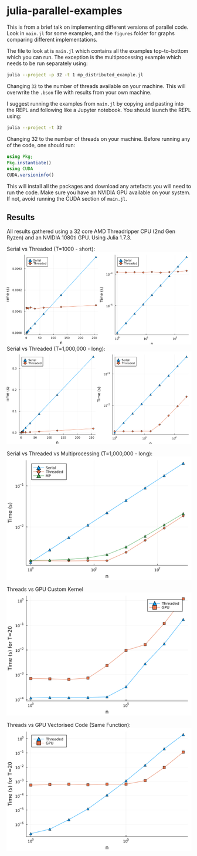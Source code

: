 # julia-parallel-examples

This is from a brief talk on implementing different versions of parallel code. Look in `main.jl` for some examples, and the `figures` folder for graphs comparing different implementations.

The file to look at is `main.jl` which contains all the examples top-to-bottom which you can run. The exception is the multiprocessing example which needs to be run separately using:
```bash
julia --project -p 32 -t 1 mp_distributed_example.jl
```
Changing `32` to the number of threads available on your machine. This will overwrite the `.bson` file with results from your own machine.

I suggest running the examples from `main.jl` by copying and pasting into the REPL and following like a Jupyter notebook. You should launch the REPL using:
```bash
julia --project -t 32
```
Changing 32 to the number of threads on your machine. Before running any of the code, one should run:
```julia
using Pkg;
Pkg.instantiate()
using CUDA
CUDA.versioninfo()
```
This will install all the packages and download any artefacts you will need to run the code. Make sure you have an NVIDIA GPU available on your system. If not, avoid running the CUDA section of `main.jl`.

## Results

All results gathered using a 32 core AMD Threadripper CPU (2nd Gen Ryzen) and an NVIDIA 1080ti GPU. Using Julia 1.7.3.

Serial vs Threaded (T=1000 - short):
![figure 2](results/2_serial_vs_threaded_short.png)
Serial vs Threaded (T=1,000,000 - long):
![figure 3](results/3_serial_vs_threaded_long.png)

Serial vs Threaded vs Multiprocessing (T=1,000,000 - long):
![figure 4](results/4_serial_vs_threaded_vs_mp.png)

Threads vs GPU Custom Kernel
![figure 5](results/5_gpu_vs_threaded_custom_kernel.png)

Threads vs GPU Vectorised Code (Same Function):
![figure 6](results/6_gpu_vs_cpu_arrays.png)
